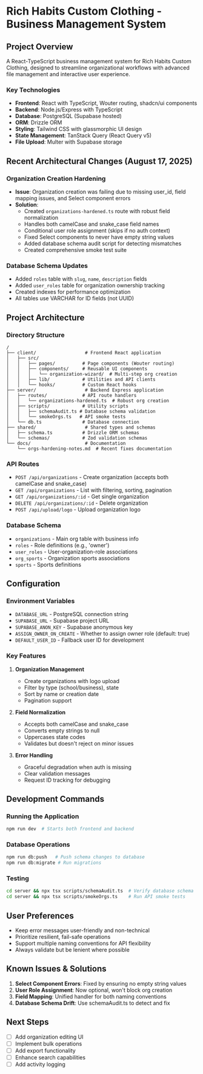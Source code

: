 # Rich Habits Custom Clothing - Business Management System

## Project Overview
A React-TypeScript business management system for Rich Habits Custom Clothing, designed to streamline organizational workflows with advanced file management and interactive user experience.

### Key Technologies
- **Frontend**: React with TypeScript, Wouter routing, shadcn/ui components
- **Backend**: Node.js/Express with TypeScript
- **Database**: PostgreSQL (Supabase hosted)
- **ORM**: Drizzle ORM
- **Styling**: Tailwind CSS with glassmorphic UI design
- **State Management**: TanStack Query (React Query v5)
- **File Upload**: Multer with Supabase storage

## Recent Architectural Changes (August 17, 2025)

### Organization Creation Hardening
- **Issue**: Organization creation was failing due to missing user_id, field mapping issues, and Select component errors
- **Solution**: 
  - Created `organizations-hardened.ts` route with robust field normalization
  - Handles both camelCase and snake_case field names
  - Conditional user role assignment (skips if no auth context)
  - Fixed Select components to never have empty string values
  - Added database schema audit script for detecting mismatches
  - Created comprehensive smoke test suite

### Database Schema Updates
- Added `roles` table with `slug`, `name`, `description` fields
- Added `user_roles` table for organization ownership tracking
- Created indexes for performance optimization
- All tables use VARCHAR for ID fields (not UUID)

## Project Architecture

### Directory Structure
```
/
├── client/                  # Frontend React application
│   ├── src/
│   │   ├── pages/          # Page components (Wouter routing)
│   │   ├── components/     # Reusable UI components
│   │   │   └── organization-wizard/  # Multi-step org creation
│   │   ├── lib/            # Utilities and API clients
│   │   └── hooks/          # Custom React hooks
├── server/                  # Backend Express application
│   ├── routes/             # API route handlers
│   │   └── organizations-hardened.ts  # Robust org creation
│   ├── scripts/            # Utility scripts
│   │   ├── schemaAudit.ts # Database schema validation
│   │   └── smokeOrgs.ts   # API smoke tests
│   └── db.ts               # Database connection
├── shared/                  # Shared types and schemas
│   ├── schema.ts           # Drizzle ORM schemas
│   └── schemas/            # Zod validation schemas
└── docs/                    # Documentation
    └── orgs-hardening-notes.md  # Recent fixes documentation
```

### API Routes
- `POST /api/organizations` - Create organization (accepts both camelCase and snake_case)
- `GET /api/organizations` - List with filtering, sorting, pagination
- `GET /api/organizations/:id` - Get single organization
- `DELETE /api/organizations/:id` - Delete organization
- `POST /api/upload/logo` - Upload organization logo

### Database Schema
- `organizations` - Main org table with business info
- `roles` - Role definitions (e.g., 'owner')
- `user_roles` - User-organization-role associations
- `org_sports` - Organization sports associations
- `sports` - Sports definitions

## Configuration

### Environment Variables
- `DATABASE_URL` - PostgreSQL connection string
- `SUPABASE_URL` - Supabase project URL
- `SUPABASE_ANON_KEY` - Supabase anonymous key
- `ASSIGN_OWNER_ON_CREATE` - Whether to assign owner role (default: true)
- `DEFAULT_USER_ID` - Fallback user ID for development

### Key Features
1. **Organization Management**
   - Create organizations with logo upload
   - Filter by type (school/business), state
   - Sort by name or creation date
   - Pagination support

2. **Field Normalization**
   - Accepts both camelCase and snake_case
   - Converts empty strings to null
   - Uppercases state codes
   - Validates but doesn't reject on minor issues

3. **Error Handling**
   - Graceful degradation when auth is missing
   - Clear validation messages
   - Request ID tracking for debugging

## Development Commands

### Running the Application
```bash
npm run dev  # Starts both frontend and backend
```

### Database Operations
```bash
npm run db:push   # Push schema changes to database
npm run db:migrate # Run migrations
```

### Testing
```bash
cd server && npx tsx scripts/schemaAudit.ts  # Verify database schema
cd server && npx tsx scripts/smokeOrgs.ts    # Run API smoke tests
```

## User Preferences
- Keep error messages user-friendly and non-technical
- Prioritize resilient, fail-safe operations
- Support multiple naming conventions for API flexibility
- Always validate but be lenient where possible

## Known Issues & Solutions
1. **Select Component Errors**: Fixed by ensuring no empty string values
2. **User Role Assignment**: Now optional, won't block org creation
3. **Field Mapping**: Unified handler for both naming conventions
4. **Database Schema Drift**: Use schemaAudit.ts to detect and fix

## Next Steps
- [ ] Add organization editing UI
- [ ] Implement bulk operations
- [ ] Add export functionality
- [ ] Enhance search capabilities
- [ ] Add activity logging